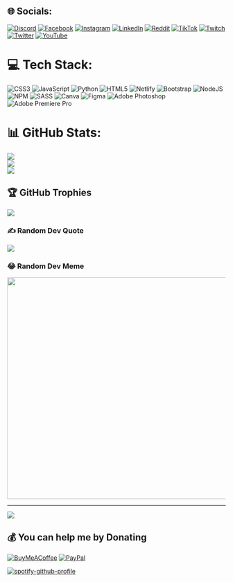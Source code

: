 
## 🌐 Socials:
[![Discord](https://img.shields.io/badge/Discord-%237289DA.svg?logo=discord&logoColor=white)](htttps://discord.gg/tizedodo) [![Facebook](https://img.shields.io/badge/Facebook-%231877F2.svg?logo=Facebook&logoColor=white)](https://facebook.com/tizedodo) [![Instagram](https://img.shields.io/badge/Instagram-%23E4405F.svg?logo=Instagram&logoColor=white)](https://instagram.com/tizedodo) [![LinkedIn](https://img.shields.io/badge/LinkedIn-%230077B5.svg?logo=linkedin&logoColor=white)](https://linkedin.com/in/tizedodo) [![Reddit](https://img.shields.io/badge/Reddit-%23FF4500.svg?logo=Reddit&logoColor=white)](https://reddit.com/user/tizedodo) [![TikTok](https://img.shields.io/badge/TikTok-%23000000.svg?logo=TikTok&logoColor=white)](https://tiktok.com/@tizedodofan) [![Twitch](https://img.shields.io/badge/Twitch-%239146FF.svg?logo=Twitch&logoColor=white)](https://twitch.tv/tizedodo) [![Twitter](https://img.shields.io/badge/Twitter-%231DA1F2.svg?logo=Twitter&logoColor=white)](https://twitter.com/tizedodo) [![YouTube](https://img.shields.io/badge/YouTube-%23FF0000.svg?logo=YouTube&logoColor=white)](https://www.youtube.com/channel/UCd6ZvOka6Z_5cXiccvvuypQ) 

# 💻 Tech Stack:
![CSS3](https://img.shields.io/badge/css3-%231572B6.svg?style=for-the-badge&logo=css3&logoColor=white) ![JavaScript](https://img.shields.io/badge/javascript-%23323330.svg?style=for-the-badge&logo=javascript&logoColor=%23F7DF1E) ![Python](https://img.shields.io/badge/python-3670A0?style=for-the-badge&logo=python&logoColor=ffdd54) ![HTML5](https://img.shields.io/badge/html5-%23E34F26.svg?style=for-the-badge&logo=html5&logoColor=white) ![Netlify](https://img.shields.io/badge/netlify-%23000000.svg?style=for-the-badge&logo=netlify&logoColor=#00C7B7) ![Bootstrap](https://img.shields.io/badge/bootstrap-%23563D7C.svg?style=for-the-badge&logo=bootstrap&logoColor=white) ![NodeJS](https://img.shields.io/badge/node.js-6DA55F?style=for-the-badge&logo=node.js&logoColor=white) ![NPM](https://img.shields.io/badge/NPM-%23000000.svg?style=for-the-badge&logo=npm&logoColor=white) ![SASS](https://img.shields.io/badge/SASS-hotpink.svg?style=for-the-badge&logo=SASS&logoColor=white) ![Canva](https://img.shields.io/badge/Canva-%2300C4CC.svg?style=for-the-badge&logo=Canva&logoColor=white) 	![Figma](https://img.shields.io/badge/figma-%23F24E1E.svg?style=for-the-badge&logo=figma&logoColor=white) ![Adobe Photoshop](https://img.shields.io/badge/adobephotoshop-%2331A8FF.svg?style=for-the-badge&logo=adobephotoshop&logoColor=white) ![Adobe Premiere Pro](https://img.shields.io/badge/Adobe%20Premiere%20Pro-9999FF.svg?style=for-the-badge&logo=Adobe%20Premiere%20Pro&logoColor=white)
# 📊 GitHub Stats:
![](https://github-readme-stats.vercel.app/api?username=tizedodo&theme=radical&hide_border=false&include_all_commits=true&count_private=true)<br/>
![](https://github-readme-streak-stats.herokuapp.com/?user=tizedodo&theme=radical&hide_border=false)<br/>
![](https://github-readme-stats.vercel.app/api/top-langs/?username=tizedodo&theme=radical&hide_border=false&include_all_commits=true&count_private=true&layout=compact)

## 🏆 GitHub Trophies
![](https://github-profile-trophy.vercel.app/?username=tizedodo&theme=dracula&no-frame=false&no-bg=false&margin-w=4)

### ✍️ Random Dev Quote
![](https://quotes-github-readme.vercel.app/api?type=vetical&theme=merko)

### 😂 Random Dev Meme
<img src="https://random-memer.herokuapp.com/" width="512px"/>

---
[![](https://visitcount.itsvg.in/api?id=tizedodo&icon=3&color=3)](https://visitcount.itsvg.in)

  ## 💰 You can help me by Donating
  [![BuyMeACoffee](https://img.shields.io/badge/Buy%20Me%20a%20Coffee-ffdd00?style=for-the-badge&logo=buy-me-a-coffee&logoColor=black)](https://buymeacoffee.com/tizedodo) [![PayPal](https://img.shields.io/badge/PayPal-00457C?style=for-the-badge&logo=paypal&logoColor=white)](https://paypal.me/tizedodo) 

[![spotify-github-profile](https://spotify-github-profile.vercel.app/api/view?uid=11135392267&cover_image=true&theme=default&bar_color=53b14f&bar_color_cover=false)](https://spotify-github-profile.vercel.app/api/view?uid=11135392267&redirect=true)
  
